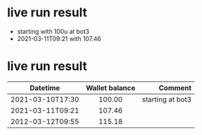 # live run result 
*   starting with 100u at bot3
* 2021-03-11T09:21 with 107.46

# live run result
|    Datetime      | Wallet balance |      Comment     |
|------------------|:--------------:|-----------------:|
| 2021-03-10T17:30 |    100.00      | starting at bot3 |
| 2021-03-11T09:21 |    107.46      |                  |
| 2012-03-12T09:55 |    115.18      |                  |
